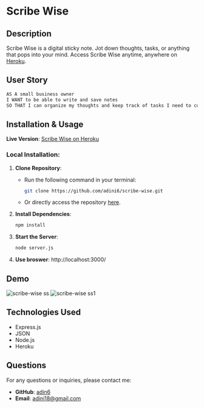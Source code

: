 # Scribe Wise

##  Description

Scribe Wise is a digital sticky note. Jot down thoughts, tasks, or anything that pops into your mind. Access Scribe Wise anytime, anywhere on [Heroku](https://scribe-wise-deb15b9c7ad7.herokuapp.com/).

## User Story
```bash
AS A small business owner
I WANT to be able to write and save notes
SO THAT I can organize my thoughts and keep track of tasks I need to complete
```

## Installation & Usage

**Live Version**: [Scribe Wise on Heroku](https://scribe-wise-deb15b9c7ad7.herokuapp.com/)

### Local Installation:

1. **Clone Repository**: 
   - Run the following command in your terminal:
     ```bash
     git clone https://github.com/adini6/scribe-wise.git
     ```
   - Or directly access the repository [here](https://github.com/adini6/scribe-wise).

   
2. **Install Dependencies**:
    ```bash
    npm install
    ```
3. **Start the Server**:
    ```bash
    node server.js
    ```
4. **Use broswer**:
   http://localhost:3000/

## Demo 
![scribe-wise ss](https://github.com/adini6/scribe-wise/assets/28551058/d8e93fc5-76ec-44b3-beda-c589f7a2ff66)
![scribe-wise ss1](https://github.com/adini6/scribe-wise/assets/28551058/900e5f34-2fa6-433c-a352-e2817f511be8)

## Technologies Used
- Express.js
- JSON
- Node.js
- Heroku

## Questions

For any questions or inquiries, please contact me:

- **GitHub**: [adin6](https://github.com/adin6)
- **Email**: [adini18@gmail.com](mailto:adini18@gmail.com)




